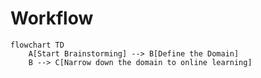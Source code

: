 # Workflow

```mermaid
flowchart TD
    A[Start Brainstorming] --> B[Define the Domain]
    B --> C[Narrow down the domain to online learning]
    
    
```
